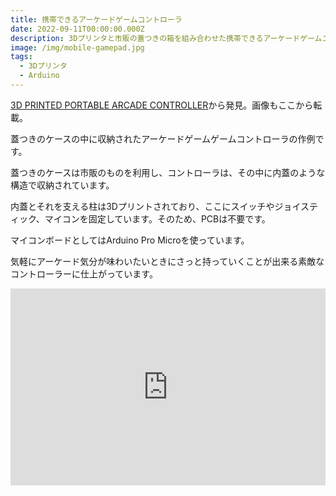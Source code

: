 ```yaml
---
title: 携帯できるアーケードゲームコントローラ
date: 2022-09-11T00:00:00.000Z
description: 3Dプリンタと市販の蓋つきの箱を組み合わせた携帯できるアーケードゲームコントローラーの作例を紹介します。
image: /img/mobile-gamepad.jpg
tags:
  - 3Dプリンタ
  - Arduino
---
```

[3D PRINTED PORTABLE ARCADE CONTROLLER](https://facelesstech.wordpress.com/2020/05/18/3d-printed-portable-arcade-controller/)から発見。画像もここから転載。

蓋つきのケースの中に収納されたアーケードゲームゲームコントローラの作例です。

蓋つきのケースは市販のものを利用し、コントローラは、その中に内蓋のような構造で収納されています。

内蓋とそれを支える柱は3Dプリントされており、ここにスイッチやジョイスティック、マイコンを固定しています。そのため、PCBは不要です。

マイコンボードとしてはArduino Pro Microを使っています。

気軽にアーケード気分が味わいたいときにさっと持っていくことが出来る素敵なコントローラーに仕上がっています。

<iframe width="100%" height="315" src="https://www.youtube.com/embed/lOVqhL6Ko1Q" title="YouTube video player" frameborder="0" allow="accelerometer; autoplay; clipboard-write; encrypted-media; gyroscope; picture-in-picture" allowfullscreen></iframe>
